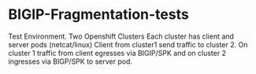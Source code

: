 # BIGIP-Fragmentation-tests
Test Environment. 
  Two Openshift Clusters
  Each cluster has client and server pods (netcat/linux) 
  Client from cluster1 send traffic to cluster 2. On cluster 1 traffic from client egresses via BIGIP/SPK and on cluster 2 ingresses via BIGP/SPK to server pod.
  
